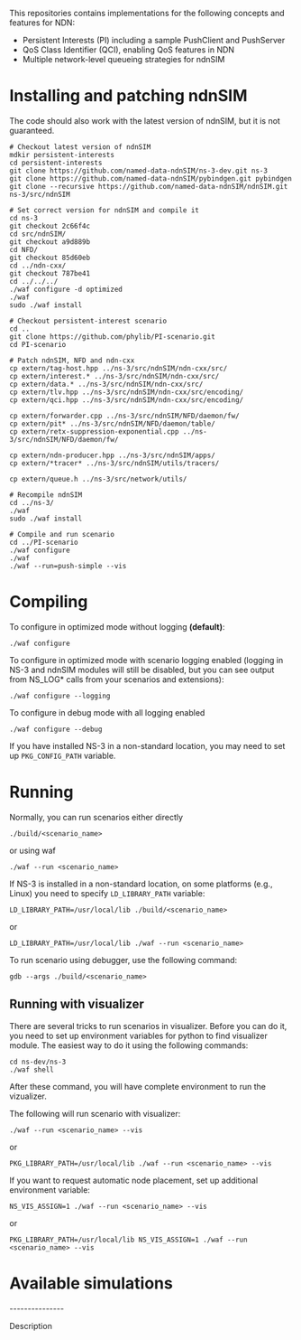 This repositories contains implementations for the following concepts and features for NDN:
- Persistent Interests (PI) including a sample PushClient and PushServer
- QoS Class Identifier (QCI), enabling QoS features in NDN
- Multiple network-level queueing strategies for ndnSIM

Installing and patching ndnSIM
==============================

The code should also work with the latest version of ndnSIM, but it is not guaranteed.

    # Checkout latest version of ndnSIM
    mdkir persistent-interests
    cd persistent-interests
    git clone https://github.com/named-data-ndnSIM/ns-3-dev.git ns-3
    git clone https://github.com/named-data-ndnSIM/pybindgen.git pybindgen
    git clone --recursive https://github.com/named-data-ndnSIM/ndnSIM.git ns-3/src/ndnSIM

    # Set correct version for ndnSIM and compile it
    cd ns-3
    git checkout 2c66f4c
    cd src/ndnSIM/
    git checkout a9d889b
    cd NFD/
    git checkout 85d60eb
    cd ../ndn-cxx/
    git checkout 787be41
    cd ../../../
    ./waf configure -d optimized
    ./waf
    sudo ./waf install

    # Checkout persistent-interest scenario
    cd ..
    git clone https://github.com/phylib/PI-scenario.git
    cd PI-scenario

    # Patch ndnSIM, NFD and ndn-cxx
    cp extern/tag-host.hpp ../ns-3/src/ndnSIM/ndn-cxx/src/
    cp extern/interest.* ../ns-3/src/ndnSIM/ndn-cxx/src/
    cp extern/data.* ../ns-3/src/ndnSIM/ndn-cxx/src/
    cp extern/tlv.hpp ../ns-3/src/ndnSIM/ndn-cxx/src/encoding/
    cp extern/qci.hpp ../ns-3/src/ndnSIM/ndn-cxx/src/encoding/

    cp extern/forwarder.cpp ../ns-3/src/ndnSIM/NFD/daemon/fw/
    cp extern/pit* ../ns-3/src/ndnSIM/NFD/daemon/table/
    cp extern/retx-suppression-exponential.cpp ../ns-3/src/ndnSIM/NFD/daemon/fw/

    cp extern/ndn-producer.hpp ../ns-3/src/ndnSIM/apps/
    cp extern/*tracer* ../ns-3/src/ndnSIM/utils/tracers/

    cp extern/queue.h ../ns-3/src/network/utils/

    # Recompile ndnSIM
    cd ../ns-3/
    ./waf
    sudo ./waf install
    
    # Compile and run scenario
    cd ../PI-scenario
    ./waf configure
    ./waf
    ./waf --run=push-simple --vis

Compiling
=========

To configure in optimized mode without logging **(default)**:

    ./waf configure

To configure in optimized mode with scenario logging enabled (logging in NS-3 and ndnSIM modules will still be disabled,
but you can see output from NS_LOG* calls from your scenarios and extensions):

    ./waf configure --logging

To configure in debug mode with all logging enabled

    ./waf configure --debug

If you have installed NS-3 in a non-standard location, you may need to set up ``PKG_CONFIG_PATH`` variable.

Running
=======

Normally, you can run scenarios either directly

    ./build/<scenario_name>

or using waf

    ./waf --run <scenario_name>

If NS-3 is installed in a non-standard location, on some platforms (e.g., Linux) you need to specify ``LD_LIBRARY_PATH`` variable:

    LD_LIBRARY_PATH=/usr/local/lib ./build/<scenario_name>

or

    LD_LIBRARY_PATH=/usr/local/lib ./waf --run <scenario_name>

To run scenario using debugger, use the following command:

    gdb --args ./build/<scenario_name>


Running with visualizer
-----------------------

There are several tricks to run scenarios in visualizer.  Before you can do it, you need to set up environment variables for python to find visualizer module.  The easiest way to do it using the following commands:

    cd ns-dev/ns-3
    ./waf shell

After these command, you will have complete environment to run the vizualizer.

The following will run scenario with visualizer:

    ./waf --run <scenario_name> --vis

or

    PKG_LIBRARY_PATH=/usr/local/lib ./waf --run <scenario_name> --vis

If you want to request automatic node placement, set up additional environment variable:

    NS_VIS_ASSIGN=1 ./waf --run <scenario_name> --vis

or

    PKG_LIBRARY_PATH=/usr/local/lib NS_VIS_ASSIGN=1 ./waf --run <scenario_name> --vis

Available simulations
=====================

<Scenario Name>
---------------

Description
